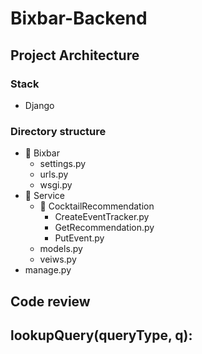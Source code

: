 # Bixbar-Backend

## Project Architecture
### Stack
- Django

### Directory structure
- 📁 Bixbar
  - settings.py
  - urls.py
  - wsgi.py
- 📁 Service
  - 📁 CocktailRecommendation
    - CreateEventTracker.py
    - GetRecommendation.py
    - PutEvent.py
  - models.py
  - veiws.py
- manage.py

## Code review
## lookupQuery(queryType, q):
```python
```

